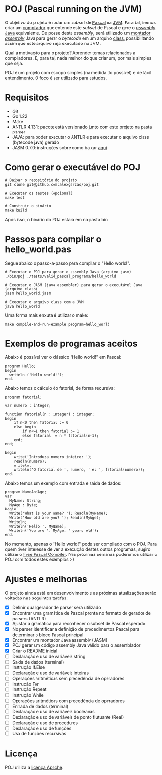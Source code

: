 # POJ (Pascal running on the JVM)

O objetivo do projeto é rodar um _subset_ de [Pascal](https://en.wikipedia.org/wiki/Pascal_(programming_language)) na [JVM](https://en.wikipedia.org/wiki/Java_virtual_machine). Para tal, iremos criar um [compilador](https://en.wikipedia.org/wiki/Compiler) que entende este _subset_ de Pascal e gere o [_assembly_ Java](https://www.eg.bucknell.edu/~cs360/java-assembler/examples.html) equivalente. De posse deste _assembly_, será utilizado um [montador _assembly_](https://pt.wikipedia.org/wiki/Linguagem_assembly#Montador) Java para gerar o _bytecode_ em um arquivo [class](https://en.wikipedia.org/wiki/Java_class_file), possibilitando assim que este arquivo seja executado na JVM.

Qual a motivação para o projeto? Aprender temas relacionados a compiladores. E, para tal, nada melhor do que criar um, por mais simples que seja.

POJ é um projeto com escopo simples (na medida do possível) e de fácil entendimento. O foco é ser utilizado para estudos.

# Requisitos

- Git
- Go 1.22
- Make
- ANTLR 4.13.1: pacote está versionado junto com este projeto na pasta parser
- JAVA: para poder executar o ANTLR e para executar o arquivo class (bytecode java) gerado
- JASM 0.7.0: instruções sobre como baixar [aqui](https://github.com/roscopeco/jasm)

# Como gerar o executável do POJ

```
# Baixar o repositório do projeto
git clone git@github.com:alexgarzao/poj.git

# Executar os testes (opcional)
make test

# Construir o binário
make build
```

Após isso, o binário do POJ estará em na pasta bin.

# Passos para compilar o hello_world.pas

Segue abaixo o passo-a-passo para compilar o "Hello world!".

```
# Executar o POJ para gerar o assembly Java (arquivo jasm)
./bin/poj ./tests/valid_pascal_programs/hello_world

# Executar o JASM (java assembler) para gerar o executável Java (arquivo class)
jasm hello_world.jasm

# Executar o arquivo class com a JVM
java hello_world
```

Uma forma mais enxuta é utilizar o make:

```
make compile-and-run-example program=hello_world
```

# Exemplos de programas aceitos

Abaixo é possível ver o clássico “Hello world!” em Pascal:

```
program Hello;
begin
  writeln ('Hello world!');
end.
```

Abaixo temos o cálculo do fatorial, de forma recursiva:

```
program fatorial;

var numero : integer;

function fatorial(n : integer) : integer;
begin
    if n<0 then fatorial := 0
    else begin
        if n<=1 then fatorial := 1
        else fatorial := n * fatorial(n-1);
    end;
end;

begin
    write('Introduza numero inteiro: ');
    readln(numero);
    writeln;
    writeln('O fatorial de ', numero, ' e: ', fatorial(numero));
end.
```

Abaixo temos um exemplo com entrada e saída de dados:

```
program NameAndAge;
var
  MyName: String;
  MyAge : Byte;
begin
  Write('What is your name? '); Readln(MyName);
  Write('How old are you? '); Readln(MyAge);
  Writeln;
  Writeln('Hello ', MyName);
  Writeln('You are ', MyAge, ' years old');
end.
```

No momento, apenas o "Hello world!" pode ser compilado com o POJ. Para quem tiver interesse de ver a execução destes outros programas, sugiro utilizar o [Free Pascal Compiler](https://www.freepascal.org/). Nas próximas semanas poderemos utilizar o POJ com todos estes exemplos :-)

# Ajustes e melhorias

O projeto ainda está em desenvolvimento e as próximas atualizações serão voltadas nas seguintes tarefas:

- [x] Definir qual gerador de parser será utilizado
- [x] Encontrar uma gramática de Pascal pronta no formato do gerador de parsers (ANTLR)
- [x] Ajustar a gramática para reconhecer o subset de Pascal esperado
- [x] No parser identificar a definição de procedimentos Pascal para determinar o bloco Pascal principal
- [x] Encontrar um montador Java assembly (JASM)
- [x] POJ gerar um código assembly Java válido para o assemblador
- [x] Criar o README inicial
- [ ] Declaração e uso de variáveis string
- [ ] Saída de dados (terminal)
- [ ] Instrução If/Else
- [ ] Declaração e uso de variáveis inteiras
- [ ] Operações aritméticas sem precedência de operadores
- [ ] Instrução For
- [ ] Instrução Repeat
- [ ] Instrução While
- [ ] Operações aritméticas com precedência de operadores
- [ ] Entrada de dados (terminal)
- [ ] Declaração e uso de variáveis booleanas
- [ ] Declaração e uso de variáveis de ponto flutuante (Real)
- [ ] Declaração e uso de procedures
- [ ] Declaração e uso de funções
- [ ] Uso de funções recursivas

# Licença

POJ utiliza a [licença Apache](LICENSE). 

